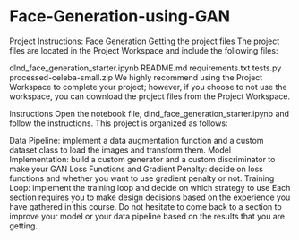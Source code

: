 # Face-Generation-using-GAN


Project Instructions: Face Generation
Getting the project files
The project files are located in the Project Workspace and include the following files:

dlnd_face_generation_starter.ipynb
README.md
requirements.txt
tests.py
processed-celeba-small.zip
We highly recommend using the Project Workspace to complete your project; however, if you choose to not use the workspace, you can download the project files from the Project Workspace.

Instructions
Open the notebook file, dlnd_face_generation_starter.ipynb and follow the instructions. This project is organized as follows:

Data Pipeline: implement a data augmentation function and a custom dataset class to load the images and transform them.
Model Implementation: build a custom generator and a custom discriminator to make your GAN
Loss Functions and Gradient Penalty: decide on loss functions and whether you want to use gradient penalty or not.
Training Loop: implement the training loop and decide on which strategy to use
Each section requires you to make design decisions based on the experience you have gathered in this course. Do not hesitate to come back to a section to improve your model or your data pipeline based on the results that you are getting.
